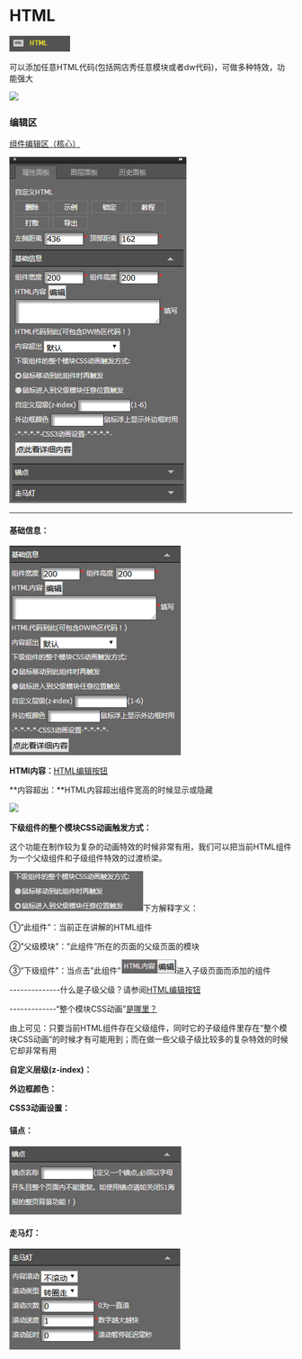 # HTML

![](/assets/wwqq_29.jpg)

可以添加任意HTML代码\(包括网店秀任意模块或者dw代码\)，可做多种特效，功能强大

![](http://img12.360buyimg.com/cms/jfs/t18271/114/273943382/1328516/e857e49/5a68001dNd825e68d.gif)

### 编辑区

[组件编辑区（核心）](/chapter1/gong-ju-jie-mian/zu-jian-bian-ji-qu-ff08-he-xin-ff09.md)

![](/assets/QQ29.png)

---

#### 基础信息：

![](/assets/im1e5rt.png)

**HTMl内容：**[HTML编辑按钮](/chapter1/htmlde-bian-ji-an-niu.md)

**内容超出：**HTML内容超出组件宽高的时候显示或隐藏

![](http://img12.360buyimg.com/cms/jfs/t17650/56/279993066/230082/6edb75a2/5a68045aNc36eb384.gif)

**下级组件的整个模块CSS动画触发方式：**

这个功能在制作较为复杂的动画特效的时候非常有用，我们可以把当前HTML组件为一个父级组件和子级组件特效的过渡桥梁。

![](/assets/i3r37t.png)下方解释字义：

①”此组件”：当前正在讲解的HTML组件

②”父级模块”：”此组件”所在的页面的父级页面的模块

③”下级组件”：当点击”此组件”![](/assets/i6f4rt.png)进入子级页面而添加的组件

--------------什么是子级父级？请参阅[HTML编辑按钮](/chapter1/htmlde-bian-ji-an-niu.md)

-------------“整个模块CSS动画”[是哪里？](//chapter1/css3dong-hua-te-xiao-she-zhi.md#鼠标移动到整个模块上触发)

由上可见：只要当前HTML组件存在父级组件，同时它的子级组件里存在“整个模块CSS动画”的时候才有可能用到；而在做一些父级子级比较多的复杂特效的时候它却非常有用

**自定义层级\(z-index\)：**

**外边框颜色：**

**CSS3动画设置：**

#### 锚点：

![](/assets/im35t.png)

#### 走马灯：

![](/assets/im1r3t.png)

